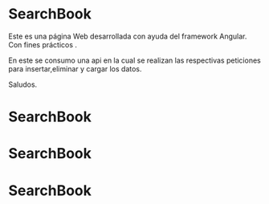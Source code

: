 # SearchBook

Este es una página Web desarrollada con ayuda del framework Angular. Con fines prácticos .

En este se consumo una api en la cual se realizan las respectivas peticiones para insertar,eliminar y cargar los datos.


Saludos.
# SearchBook
# SearchBook
# SearchBook
